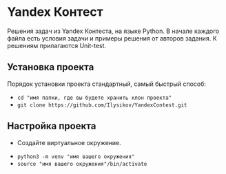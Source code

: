 Yandex Контест
==============

Решения задач из Yandex Контеста, на языке Python. 
В начале каждого файла есть условия задачи и примеры решения от авторов задания.
К решениям прилагаются Unit-test.

Установка проекта
-----------------
Порядок установки проекта стандартный, самый быстрый способ:
- `cd "имя папки, где вы будете хранить клон проекта"`
- `git clone https://github.com/Ilysikov/YandexContest.git`

Настройка проекта
------------------
* Создайте виртуальное окружение. 
- `python3 -m venv "имя вашего окружения"`
- `source "имя вашего окружения"/bin/activate`